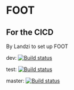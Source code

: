 # FOOT

## For the CICD

By Landzi to set up FOOT

dev: [![Build status](https://build.appcenter.ms/v0.1/apps/a77b22a4-5c09-44a0-95ce-fdb9b9d699ea/branches/dev/badge)](https://appcenter.ms)

test: [![Build status](https://build.appcenter.ms/v0.1/apps/64a07ecf-eca9-4af8-8f6a-45a9ec338734/branches/test/badge)](https://appcenter.ms)

master: [![Build status](https://build.appcenter.ms/v0.1/apps/64a07ecf-eca9-4af8-8f6a-45a9ec338734/branches/master/badge)](https://appcenter.ms)
